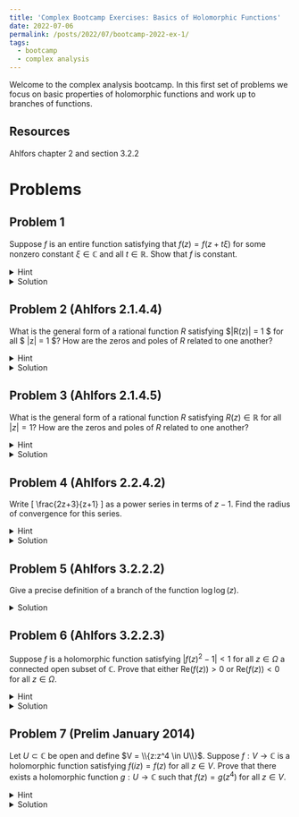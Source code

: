 ```yaml
---
title: 'Complex Bootcamp Exercises: Basics of Holomorphic Functions'
date: 2022-07-06
permalink: /posts/2022/07/bootcamp-2022-ex-1/
tags:
  - bootcamp
  - complex analysis
---
```


Welcome to the complex analysis bootcamp. In this first set of problems we focus on basic properties of holomorphic functions and work up to branches of functions. 

Resources
------
Ahlfors chapter 2 and section 3.2.2

Problems
======

Problem 1
------
Suppose $f$ is an entire function satisfying that $f(z) = f(z + t\xi)$ for some nonzero constant $\xi \in \mathbb{C}$ and all $t\in \mathbb{R}$. Show that $f$ is constant. 
<details>
	<summary>Hint</summary>
	Suppose that $\xi = 1$ and compute $\partial f/\partial x$. Use the Cauchy-Riemann equations to reach the desired conclusion. 
</details>
<details>
	<summary>Solution</summary>
	Supposing that $\xi = 1$ and writing $f(z) = u(z) + iv(z)$ (where $u,v:\mathbb{C} \to \mathbb{R}$) we find $$ \frac{\partial u}{\partial x} = \frac{\partial v}{\partial x} = 0$$ and by the Cauchy-Riemann equations it follows that the $y$ partials are also zero. 
	Hence $u,v$ are constant functions giving us the desired result. 

	In the case that $\xi \ne 1$ define $g(z) = f(\xi z)$, then $g(z+t) = f(\xi z + t\xi) = f(\xi z) = g(z)$ so $g$ is an entire function satisfying our prior assumptions, and hence is constant.
</details>

Problem 2 (Ahlfors 2.1.4.4)
------
What is the general form of a rational function $R$ satisfying $|R(z)| = 1 $ for all $ |z| = 1 $? How are the zeros and poles of $R$ related to one another?
<details>
	<summary>Hint</summary>
	We know that \(z = 1/\overline{z}\) when \(|z| = 1\) so \( \overline{R(z)} = \overline{R(1/\overline{z})}\) on \(|z| = 1\).
	Can you establish what relationship \(R(z)\) and \(\overline{R(1/\overline{z})}\) have when $|z| \ne 1$?
</details>
<details>
	<summary>Solution</summary>
	As outlined in the hint, $$1 = |R(z)|^2 = R(z) \overline{R(z)} = R(z)\overline{R\left(\frac{1}{\overline{z}}\right)} $$ on the circle $|z| = 1$. 
	Note that due to the double conjugation on $\overline{R(1/\overline{z})}$ this is a rational function of $z$, and hence so is its product with $R(z)$. 
	Note that since an infinite number of points satisfy $|z| = 1$ it must follow that the above equality holds on all of $\mathbb{C}$ (if any two rational functions are equal on an infinite number of points then they are equal, for if not we could produce a finite degree polynomial with an infinite number of roots.)
	Hence we have 
	$$ R(z) = \left[\overline{R\left(\frac{1}{\overline{z}}\right)}\right]^{-1} $$ for all $z$ that are not poles of $R(z)$. 
	From here, we see that $R$ has a root at some $z\in\mathbb{C}$ with order $m$ if and only if $R$ has a pole at $\overline{z}^{-1}$ of order $m$. 
	This completely describes all roots and poles of $R$, so we are encouraged to define a rational function
	$$ S(z) = \prod_{i = 1}^n \left(\frac{z-z_i}{1-\overline{z_i}z}\right)^{m_i} $$
	where the $\{z_i\}_{i=1}^n$ are the distinct roots of $R$ with order $\{m_i\}_{i=1}^n$. 
	Computing $R(z)/S(z)$ we see that since $R(z)$ and $S(z)$ have the same roots/poles with the same orders their quotient must not have any roots or poles. 
	The only rational functions with this property are nonzero constants, so let $R(z)/S(z) = \alpha \in \mathbb{C}\setminus \{0\}$. 
	Finally, since $|R(z)| = 1$ when $|z| = 1$ we deduce $|\alpha| = 1$ hence the general form is 
	$$R(z) = \alpha S(z) = \alpha \prod_{i = 1}^n \left(\frac{z-z_i}{1-\overline{z_i}z}\right)^{m_i}$$
</details>


Problem 3 (Ahlfors 2.1.4.5)
------
What is the general form of a rational function $R$ satisfying $R(z) \in \mathbb{R}$ for all $|z| = 1$? How are the zeros and poles of $R$ related to one another?
<details>
	<summary>Hint</summary>
	As in the last problem, we can deduce a relationship between \(R\) and \(\overline{R(1/\overline{z})}\) now using the additional fact that \(\overline{R(z)} = R(z)\). 
</details>
<details>
	<summary>Solution</summary>
	First, we see that if $R = 0$ then it is of this desired form. Suppose for the rest of this that $R \ne 0$.
	Similar to the last problem, we find the relationship
	$$R(z) = \overline{R(z)} = \overline{R\left(\frac{1}{\overline{z}}\right)} $$
	which, by the same reasoning, is equal for all $z$ in the domain of $R$. 
	We then find that $z$ is a root (resp. pole) of order m of $R$ if and only if $\overline{z}^{-1}$ is also root (resp. pole) of order $m$. 
	Following similar steps to problem 2 we find
	$$ R(z) = \alpha z^k\prod_{i=1}^n (z-z_i)^{o_i}(z-\overline{z_i}^{-1})^{o_i} \prod_{i=1}^n (z-\xi_i)^{p_i} $$
	for the distinict roots and poles $\{z_i\}_{i=1}^n$ of orders $o_i$ (where this value is negative for poles) with $|z_i| < 1$ and $\{\xi_i\}_{i=1}^n the roots/poles with $|\xi_i| = 1$ of orders $p_i$, and this time we find $\alpha \in \mathbb{R}\setminus \{0\}$. 
</details>

Problem 4 (Ahlfors 2.2.4.2)
------
Write \[ \frac{2z+3}{z+1} \] as a power series in terms of $z-1$. Find the radius of convergence for this series. 
<details>
	<summary>Hint</summary>
	Algebraically manipulate the expression so you can use the geometric series formula $$ \frac{1}{1-r} = \sum_{n=0}^\infty r^n $$ where \(r\) is an expression containing $z-1$. 
</details>
<details>
	<summary>Solution</summary>
	$$ \begin{align*} 
		\frac{2z+3}{z+1} &= \frac{2z+2}{z+1} + \frac{-1}{z+1} \\
		&= 2 - \frac{1}{2-(1-z)} \\
		&= 1 - \frac{1}{2} \frac{1}{1 - \frac{1-z}{2}} \\
		&= 1 - \frac{1}{2} \sum_{n=0}^\infty \left( - \frac{1}{2}\right)^n (z-1)^n
	\end{align*} $$
	for $n > 0 $ we see $|a_n| = 1/2^{n+1}$, so 
	$$ 1/R = \limsup \sqrt[n]{1/2^{n+1}} = 1/2 $$ giving a radius of convergence of 2. 
</details>

Problem 5 (Ahlfors 3.2.2.2)
------
Give a precise definition of a branch of the function $\log \log(z)$. 

<details>
	<summary>Solution</summary>
	Define $U = \mathbb{C} \setminus \Ahlfors 2.1.4.5{z\in \mathbb{R}: z \leq 1\}$ then restrict the principle branch of $\log$ to $U$. 
	We see $\log(U) = \{x+iy: x > 0\text{ or } 0 < |y| < \pi\}$ which lies in the domain of the principle branch of $\log$, hence our definition of $\log \log:U\to \mathbb{C}$ is a well defined single valued branch.
</details>


Problem 6 (Ahlfors 3.2.2.3)
------
Suppose $f$ is a holomorphic function satisfying $|f(z)^2 - 1| < 1$ for all $z \in \Omega$ a connected open subset of $\mathbb{C}$. Prove that either $\text{Re}(f(z)) > 0$ or $\text{Re}(f(z)) < 0$ for all $z\in \Omega$. 
<details>
	<summary>Hint</summary>
	Consider the branches of $\sqrt{z}$ that you can define on the ball of radius 1 centered at 1. 
	What can you deduce about the set of points $w$ satisfying $|w^2 - 1| < 1$?
</details>
<details>
	<summary>Solution</summary>
	Following the hint, define two branches of $\sqrt{z}$ as maps $s_1,s_2:\mathbb{C} \setminus \{a\in \mathbb{R}: a < 0\} \to \mathbb{C}$ by choosing one to be the principle branch of square root ($s_1$) and the other its negative ($s_2$). 
	$s_1$ has codomain the half plane with $\text{Re}(z) > 0$ while $s_2$ has codomain the opposite half plane $\text{Re}(z)<0$. 
	Now, if $|w^2 - 1| < 1$ we see that $w^2 \in B_1(1)$. 
	This ball is contained in the domains of both $s_1,s_2$ and applying them to this set we find $s_1(B_1(1))$ is in the half plane $\text{Re}(z) > 0$ while $s_2(B_1(1))$ is in the half plane $\text{Re}(z) < 0$ and since the ball is connected we see its square roots are as well. 
	Finally, since $\Omega$ is connected we must have that $f(\Omega)$ is connected, so $f(\Omega)\subset s_i(B_1(1))$ for one of $i = 1, 2$. 
</details>

Problem 7 (Prelim January 2014)
------
Let $U\subset\mathbb{C}$ be open and define $V = \\{z:z^4 \in U\\}$. 
Suppose $f: V \to \mathbb{C}$ is a holomorphic function satisfying $f(iz) = f(z)$ for all $z \in V$. 
Prove that there exists a holomorphic function $g:U \to \mathbb{C}$ such that $f(z) = g(z^4)$ for all $z\in V$. 
<details>
	<summary>Hint</summary>
	Intuitively this is solved if we can let $g(z) = f(\sqrt[4]{z})$, but this is ill-defined unless we work with branches of $\sqrt[4]{z}$. 
	Define two separate branch cuts of $\sqrt[4]{z}$ to find different candidates of $g(z)$ defined on different domains. Try to "combine" these into one function. <br>


	You may find that this process only defines $g$ on $V\setminus\{0\}$ due to both branch cuts excluding zero. 
	Recall that such a function can be extended analytically to 0 if $\lim_{z\to 0} zg(z) = 0$ (removable singularities; Ahlfors 4.3.1.) 
</details>
<details>
	<summary>Solution</summary>
	Let $ V_1 = \mathbb{C} \setminus \{a\in \mathbb{R}: a < 0\} $ and $V_2 = \mathbb{C} \setminus \{ia\in i\mathbb{R}: a < 0\}$. 
	Define $s_1:V_1\to \mathbb{C}$ as the principle branch of $\sqrt[4]{z}$ and $s_2:V_2\to \mathbb{C}$ by $re^{i\theta} \mapsto \sqrt[4]{r}e^{i\theta / 4}$ for $r > 0$ and $-\pi/2 < \theta < 3\pi/2$. 
	We then find that $g_i = f\circ s_i:V\cap V_i \to \mathbb{C}$ satisfies $f(z) = g_i(z^4)$ when $z^4$ is in the domain of $g_i$ (note that this requires our hypothesis that $f(z) = f(iz)$, for if $z$ is in the domain of any two branches of $\sqrt[4]{z}$ then the branches will differ by a factor of $i^k$.) 
	This also means that $g_1 = g_2$ on $V\cap V_1 \cap V_2$. 
	We can now extend both of these to $g:V\setminus \{0\} \to \mathbb{C}$ by defining $g(z) = g_1(z)$ for all $z \in V_1$ and $g(z) = g_2(z)$ when $z \in \mathbb{R}^{-}$. 
	At every point in the domain $g$ is holomorphic, because we can construct a neighborhood of $z$ with $g= g_i$. 
	Finally, we note that if $0 \in V$ then $0 \in U$ and we can select a neighborhood of $0$ such that $f$ is bounded. 
	We then see that as $z\to 0$ we have $s_i(z) \to 0$ so $f(z)$ must remain bounded. Hence $\lim_{z\to 0} zf(z) = 0$ and the singularity at zero is removable, so we can extend $g$ analytically to a map $V\to \mathbb{C}$.
		Finally, since $s_i(z) \to 0$ as $z\to 0$ we find $g(0) = g(0^4) = f(0)$ showing $g(z^4) = f(z)$ for all $z \in V$ as desired. 
</details>
